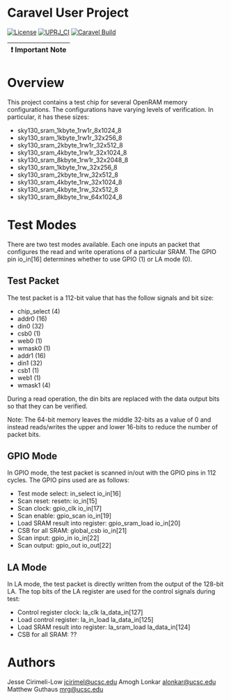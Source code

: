 # Caravel User Project

[![License](https://img.shields.io/badge/License-Apache%202.0-blue.svg)](https://opensource.org/licenses/Apache-2.0) [![UPRJ_CI](https://github.com/efabless/caravel_project_example/actions/workflows/user_project_ci.yml/badge.svg)](https://github.com/efabless/caravel_project_example/actions/workflows/user_project_ci.yml) [![Caravel Build](https://github.com/efabless/caravel_project_example/actions/workflows/caravel_build.yml/badge.svg)](https://github.com/efabless/caravel_project_example/actions/workflows/caravel_build.yml)

| :exclamation: Important Note            |
|-----------------------------------------|

# Overview

This project contains a test chip for several OpenRAM memory configurations. The
configurations have varying levels of verification. In particular, it has these sizes:
* sky130_sram_1kbyte_1rw1r_8x1024_8
* sky130_sram_1kbyte_1rw1r_32x256_8
* sky130_sram_2kbyte_1rw1r_32x512_8
* sky130_sram_4kbyte_1rw1r_32x1024_8
* sky130_sram_8kbyte_1rw1r_32x2048_8
* sky130_sram_1kbyte_1rw_32x256_8
* sky130_sram_2kbyte_1rw_32x512_8
* sky130_sram_4kbyte_1rw_32x1024_8
* sky130_sram_4kbyte_1rw_32x512_8
* sky130_sram_8kbyte_1rw_64x1024_8

# Test Modes

There are two test modes available. Each one inputs an packet that
configures the read and write operations of a particular SRAM. The
GPIO pin io_in[16] determines whether to use GPIO (1) or LA mode (0).

## Test Packet

The test packet is a 112-bit value that has the follow signals and bit size:
* chip_select (4)
* addr0 (16)
* din0 (32)
* csb0 (1)
* web0 (1)
* wmask0 (1)
* addr1 (16)
* din1 (32)
* csb1 (1)
* web1 (1)
* wmask1 (4)

During a read operation, the din bits are replaced with the data
output bits so that they can be verified.

Note: The 64-bit memory leaves the middle 32-bits as a value of 0 and
instead reads/writes the upper and lower 16-bits to reduce the number
of packet bits.

## GPIO Mode

In GPIO mode, the test packet is scanned in/out with the GPIO pins in 112 cycles. The
GPIO pins used are as follows:
* Test mode select: in_select io_in[16]
* Scan reset: resetn: io_in[15]
* Scan clock: gpio_clk io_in[17]
* Scan enable: gpio_scan io_in[19]
* Load SRAM result into register: gpio_sram_load io_in[20]
* CSB for all SRAM: global_csb io_in[21]
* Scan input: gpio_in io_in[22]
* Scan output: gpio_out io_out[22]


## LA Mode

In LA mode, the test packet is directly written from the output of the 128-bit LA.
The top bits of the LA register are used for the control signals during test:
* Control register clock: la_clk la_data_in[127]
* Load control register: la_in_load la_data_in[125]
* Load SRAM result into register: la_sram_load la_data_in[124]
* CSB for all SRAM: ??

# Authors

Jesse Cirimeli-Low <jcirimel@ucsc.edu>
Amogh Lonkar <alonkar@ucsc.edu>
Matthew Guthaus <mrg@ucsc.edu>
